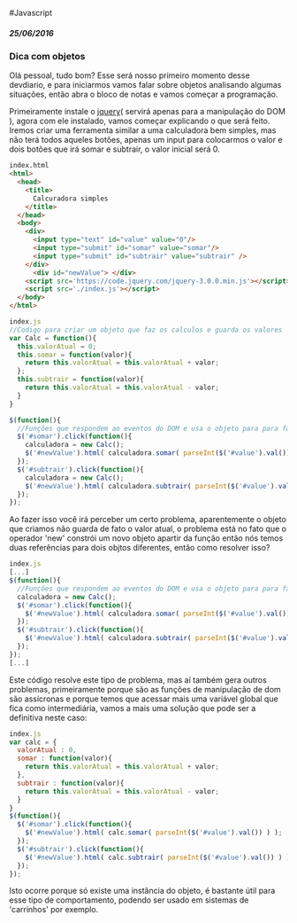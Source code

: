 

#Javascript

##### 25/06/2016

### Dica com objetos

Olá pessoal, tudo bom? Esse será nosso primeiro momento desse devdiario, e para iniciarmos vamos falar sobre objetos analisando algumas situações, então abra o bloco de notas e vamos começar a programação.

Primeiramente instale o [jquery](https://jquery.com/)( servirá apenas para a manipulação do DOM ), agora com ele instalado, vamos começar explicando o que será feito. Iremos criar uma ferramenta similar a uma calculadora bem simples, mas não terá todos aqueles botões, apenas um input para colocarmos o valor e dois botões que irá somar e subtrair, o valor inicial será 0.

```html
index.html
<html>
  <head>
    <title>
      Calcuradora simples
    </title>
  </head>
  <body>
    <div>
      <input type="text" id="value" value="0"/>
      <input type="submit" id="somar" value="somar"/>
      <input type="submit" id="subtrair" value="subtrair" />
    </div>
      <div id="newValue"> </div>
    <script src='https://code.jquery.com/jquery-3.0.0.min.js'></script>
    <script src='./index.js'></script>
  </body>
</html>
```

```javascript
index.js
//Codigo para criar um objeto que faz os calculos e guarda os valores
var Calc = function(){
  this.valorAtual = 0;
  this.somar = function(valor){
    return this.valorAtual = this.valorAtual + valor;
  };
  this.subtrair = function(valor){
    return this.valorAtual = this.valorAtual - valor;
  }
}

$(function(){
  //Funções que respondem ao eventos do DOM e usa o objeto para para fazer os cálculos
  $('#somar').click(function(){
    calculadora = new Calc();
    $('#newValue').html( calculadora.somar( parseInt($('#value').val()) ) );
  });
  $('#subtrair').click(function(){
    calculadora = new Calc();
    $('#newValue').html( calculadora.subtrair( parseInt($('#value').val()) ) );
  });
});
```

Ao fazer isso você irá perceber um certo problema, aparentemente o objeto que criamos não guarda de fato o valor atual, o problema está no fato que o operador 'new' constrói um novo objeto apartir da função então nós temos duas referências para dois objtos diferentes, então como resolver isso?

```javascript
index.js
[...]
$(function(){
  //Funções que respondem ao eventos do DOM e usa o objeto para para fazer os cálculos
  calculadora = new Calc();
  $('#somar').click(function(){
    $('#newValue').html( calculadora.somar( parseInt($('#value').val()) ) );
  });
  $('#subtrair').click(function(){
    $('#newValue').html( calculadora.subtrair( parseInt($('#value').val()) ) );
  });
});
[...]
```

Este código resolve este tipo de problema, mas aí também gera outros problemas, primeiramente porque são as funções de manipulação de dom são assícronas e porque temos que acessar mais uma variável global que fica como intermediária, vamos a mais uma solução que pode ser a definitiva neste caso:

```javascript
index.js
var calc = {
  valorAtual : 0,
  somar : function(valor){
    return this.valorAtual = this.valorAtual + valor;
  },
  subtrair : function(valor){
    return this.valorAtual = this.valorAtual - valor;
  }
}
$(function(){
  $('#somar').click(function(){
    $('#newValue').html( calc.somar( parseInt($('#value').val()) ) );
  });
  $('#subtrair').click(function(){
    $('#newValue').html( calc.subtrair( parseInt($('#value').val()) ) );
  });
});
```
Isto ocorre porque só existe uma instância do objeto, é bastante útil para esse tipo de comportamento, podendo ser usado em sistemas de 'carrinhos' por exemplo.
